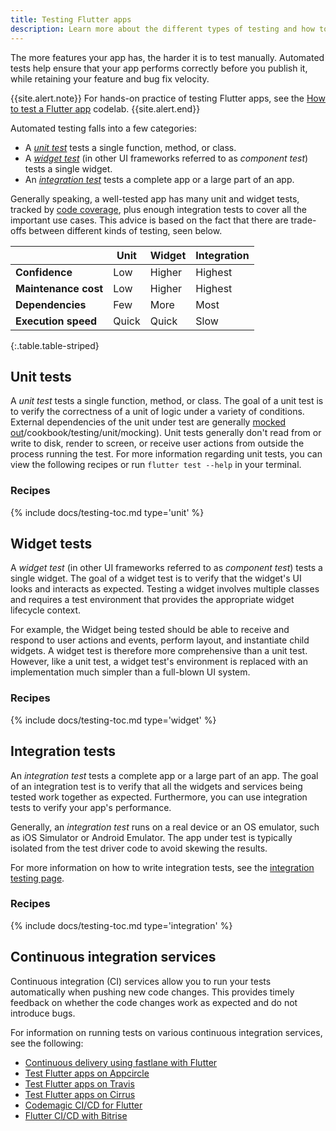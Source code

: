```yaml
---
title: Testing Flutter apps
description: Learn more about the different types of testing and how to write them.
---
```


The more features your app has, the harder it is to test manually.
Automated tests help ensure that your app performs correctly before
you publish it, while retaining your feature and bug fix velocity.

{{site.alert.note}}
  For hands-on practice of testing Flutter apps, see the
  [How to test a Flutter app][] codelab.
{{site.alert.end}}

Automated testing falls into a few categories:

* A [_unit test_](#unit-tests) tests a single function, method, or class.
* A [_widget test_](#widget-tests) (in other UI frameworks referred to
  as _component test_) tests a single widget.
* An [_integration test_](#integration-tests)
  tests a complete app or a large part of an app.

Generally speaking, a well-tested app has many unit and widget tests,
tracked by [code coverage][], plus enough integration tests
to cover all the important use cases. This advice is based on
the fact that there are trade-offs between different kinds of testing,
seen below.

|                      | Unit   | Widget | Integration |
|----------------------|--------|--------|-------------|
| **Confidence**       | Low    | Higher | Highest     |
| **Maintenance cost** | Low    | Higher | Highest     |
| **Dependencies**     | Few    | More   | Most        |
| **Execution speed**  | Quick  | Quick  | Slow        |
{:.table.table-striped}


## Unit tests

A _unit test_ tests a single function, method, or class.
The goal of a unit test is to verify the correctness of a
unit of logic under a variety of conditions.
External dependencies of the unit under test are generally
[mocked out]/cookbook/testing/unit/mocking).
Unit tests generally don't read from or write
to disk, render to screen, or receive user actions from
outside the process running the test.
For more information regarding unit tests, 
you can view the following recipes 
or run `flutter test --help` in your terminal.

### Recipes

{% include docs/testing-toc.md type='unit' %}

## Widget tests

A _widget test_ (in other UI frameworks referred to as _component test_)
tests a single widget. The goal of a widget test is to verify that the
widget's UI looks and interacts as expected. Testing a widget involves
multiple classes and requires a test environment that provides the
appropriate widget lifecycle context.

For example, the Widget being tested should be able to receive and
respond to user actions and events, perform layout, and instantiate child
widgets. A widget test is therefore more comprehensive than a unit test.
However, like a unit test, a widget test's environment is replaced with
an implementation much simpler than a full-blown UI system.

### Recipes

{% include docs/testing-toc.md type='widget' %}

## Integration tests

An _integration test_ tests a complete app or a large part of an app.
The goal of an integration test is to verify that all the widgets
and services being tested work together as expected.
Furthermore, you can use integration
tests to verify your app's performance.

Generally, an _integration test_ runs on a real device or an OS emulator,
such as iOS Simulator or Android Emulator.
The app under test is typically isolated
from the test driver code to avoid skewing the results.

For more information on how to write integration tests, see the [integration
testing page][].

### Recipes

{% include docs/testing-toc.md type='integration' %}

## Continuous integration services

Continuous integration (CI) services allow you to run your
tests automatically when pushing new code changes.
This provides timely feedback on whether the code
changes work as expected and do not introduce bugs.

For information on running tests on various continuous
integration services, see the following:

* [Continuous delivery using fastlane with Flutter][]
* [Test Flutter apps on Appcircle][]
* [Test Flutter apps on Travis][]
* [Test Flutter apps on Cirrus][]
* [Codemagic CI/CD for Flutter][]
* [Flutter CI/CD with Bitrise][]


[code coverage]: https://en.wikipedia.org/wiki/Code_coverage
[Codemagic CI/CD for Flutter]: https://blog.codemagic.io/getting-started-with-codemagic/
[Continuous delivery using fastlane with Flutter]:/deployment/cd#fastlane
[Flutter CI/CD with Bitrise]: https://devcenter.bitrise.io/getting-started/getting-started-with-flutter-apps/
[How to test a Flutter app]: {{site.codelabs}}/codelabs/flutter-app-testing
[mocked out]:/cookbook/testing/unit/mocking
[Test Flutter apps on Appcircle]: https://appcircle.io/blog/guide-to-automated-mobile-ci-cd-for-flutter-projects-with-appcircle/#testing-the-flutter-app
[Test Flutter apps on Cirrus]: https://cirrus-ci.org/examples/#flutter
[Test Flutter apps on Travis]: {{site.flutter-medium}}/test-flutter-apps-on-travis-3fd5142ecd8c
[integration testing page]:/testing/integration-tests
